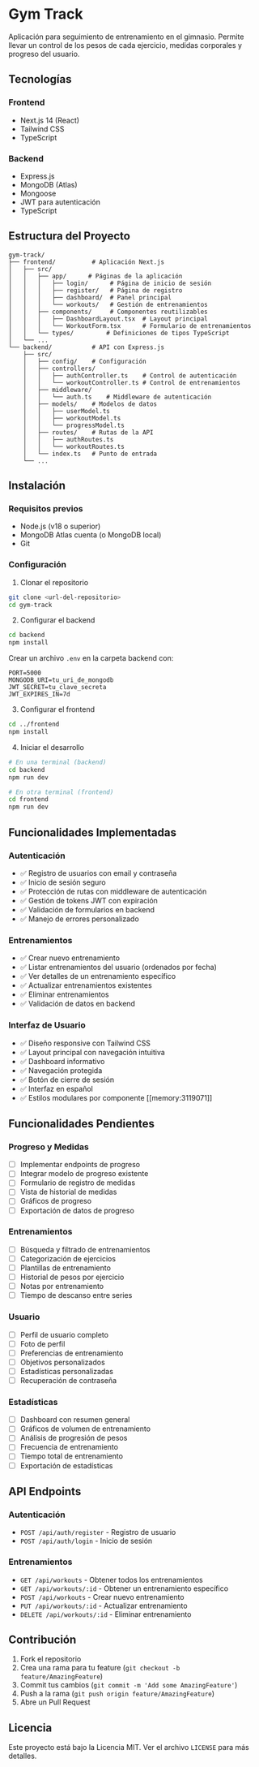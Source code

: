# Gym Track

Aplicación para seguimiento de entrenamiento en el gimnasio. Permite llevar un control de los pesos de cada ejercicio, medidas corporales y progreso del usuario.

## Tecnologías

### Frontend
- Next.js 14 (React)
- Tailwind CSS
- TypeScript

### Backend
- Express.js
- MongoDB (Atlas)
- Mongoose
- JWT para autenticación
- TypeScript

## Estructura del Proyecto

```
gym-track/
├── frontend/          # Aplicación Next.js
│   ├── src/
│   │   ├── app/      # Páginas de la aplicación
│   │   │   ├── login/      # Página de inicio de sesión
│   │   │   ├── register/   # Página de registro
│   │   │   ├── dashboard/  # Panel principal
│   │   │   └── workouts/   # Gestión de entrenamientos
│   │   ├── components/     # Componentes reutilizables
│   │   │   ├── DashboardLayout.tsx  # Layout principal
│   │   │   └── WorkoutForm.tsx      # Formulario de entrenamientos
│   │   └── types/         # Definiciones de tipos TypeScript
│   └── ...
└── backend/           # API con Express.js
    ├── src/
    │   ├── config/    # Configuración
    │   ├── controllers/
    │   │   ├── authController.ts    # Control de autenticación
    │   │   └── workoutController.ts # Control de entrenamientos
    │   ├── middleware/
    │   │   └── auth.ts    # Middleware de autenticación
    │   ├── models/    # Modelos de datos
    │   │   ├── userModel.ts
    │   │   ├── workoutModel.ts
    │   │   └── progressModel.ts
    │   ├── routes/    # Rutas de la API
    │   │   ├── authRoutes.ts
    │   │   └── workoutRoutes.ts
    │   └── index.ts   # Punto de entrada
    └── ...
```

## Instalación

### Requisitos previos
- Node.js (v18 o superior)
- MongoDB Atlas cuenta (o MongoDB local)
- Git

### Configuración

1. Clonar el repositorio
```bash
git clone <url-del-repositorio>
cd gym-track
```

2. Configurar el backend
```bash
cd backend
npm install
```

Crear un archivo `.env` en la carpeta backend con:
```env
PORT=5000
MONGODB_URI=tu_uri_de_mongodb
JWT_SECRET=tu_clave_secreta
JWT_EXPIRES_IN=7d
```

3. Configurar el frontend
```bash
cd ../frontend
npm install
```

4. Iniciar el desarrollo
```bash
# En una terminal (backend)
cd backend
npm run dev

# En otra terminal (frontend)
cd frontend
npm run dev
```

## Funcionalidades Implementadas

### Autenticación
- ✅ Registro de usuarios con email y contraseña
- ✅ Inicio de sesión seguro
- ✅ Protección de rutas con middleware de autenticación
- ✅ Gestión de tokens JWT con expiración
- ✅ Validación de formularios en backend
- ✅ Manejo de errores personalizado

### Entrenamientos
- ✅ Crear nuevo entrenamiento
- ✅ Listar entrenamientos del usuario (ordenados por fecha)
- ✅ Ver detalles de un entrenamiento específico
- ✅ Actualizar entrenamientos existentes
- ✅ Eliminar entrenamientos
- ✅ Validación de datos en backend

### Interfaz de Usuario
- ✅ Diseño responsive con Tailwind CSS
- ✅ Layout principal con navegación intuitiva
- ✅ Dashboard informativo
- ✅ Navegación protegida
- ✅ Botón de cierre de sesión
- ✅ Interfaz en español
- ✅ Estilos modulares por componente [[memory:3119071]]

## Funcionalidades Pendientes

### Progreso y Medidas
- [ ] Implementar endpoints de progreso
- [ ] Integrar modelo de progreso existente
- [ ] Formulario de registro de medidas
- [ ] Vista de historial de medidas
- [ ] Gráficos de progreso
- [ ] Exportación de datos de progreso

### Entrenamientos
- [ ] Búsqueda y filtrado de entrenamientos
- [ ] Categorización de ejercicios
- [ ] Plantillas de entrenamiento
- [ ] Historial de pesos por ejercicio
- [ ] Notas por entrenamiento
- [ ] Tiempo de descanso entre series

### Usuario
- [ ] Perfil de usuario completo
- [ ] Foto de perfil
- [ ] Preferencias de entrenamiento
- [ ] Objetivos personalizados
- [ ] Estadísticas personalizadas
- [ ] Recuperación de contraseña

### Estadísticas
- [ ] Dashboard con resumen general
- [ ] Gráficos de volumen de entrenamiento
- [ ] Análisis de progresión de pesos
- [ ] Frecuencia de entrenamiento
- [ ] Tiempo total de entrenamiento
- [ ] Exportación de estadísticas

## API Endpoints

### Autenticación
- `POST /api/auth/register` - Registro de usuario
- `POST /api/auth/login` - Inicio de sesión

### Entrenamientos
- `GET /api/workouts` - Obtener todos los entrenamientos
- `GET /api/workouts/:id` - Obtener un entrenamiento específico
- `POST /api/workouts` - Crear nuevo entrenamiento
- `PUT /api/workouts/:id` - Actualizar entrenamiento
- `DELETE /api/workouts/:id` - Eliminar entrenamiento

## Contribución

1. Fork el repositorio
2. Crea una rama para tu feature (`git checkout -b feature/AmazingFeature`)
3. Commit tus cambios (`git commit -m 'Add some AmazingFeature'`)
4. Push a la rama (`git push origin feature/AmazingFeature`)
5. Abre un Pull Request

## Licencia

Este proyecto está bajo la Licencia MIT. Ver el archivo `LICENSE` para más detalles.
